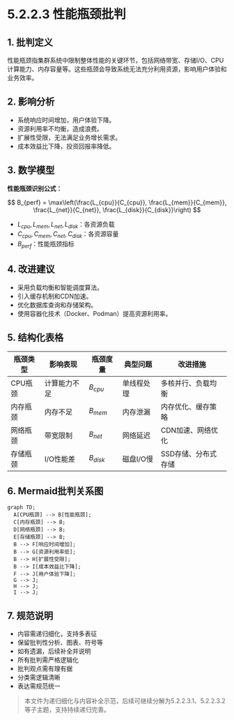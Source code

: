 # 5.2.2.3 性能瓶颈批判

## 1. 批判定义

性能瓶颈指集群系统中限制整体性能的关键环节，包括网络带宽、存储I/O、CPU计算能力、内存容量等。这些瓶颈会导致系统无法充分利用资源，影响用户体验和业务效率。

## 2. 影响分析

- 系统响应时间增加，用户体验下降。
- 资源利用率不均衡，造成浪费。
- 扩展性受限，无法满足业务增长需求。
- 成本效益比下降，投资回报率降低。

## 3. 数学模型

**性能瓶颈识别公式：**

$$
B_{perf} = \max\left(\frac{L_{cpu}}{C_{cpu}}, \frac{L_{mem}}{C_{mem}}, \frac{L_{net}}{C_{net}}, \frac{L_{disk}}{C_{disk}}\right)
$$

- $L_{cpu}, L_{mem}, L_{net}, L_{disk}$：各资源负载
- $C_{cpu}, C_{mem}, C_{net}, C_{disk}$：各资源容量
- $B_{perf}$：性能瓶颈指标

## 4. 改进建议

- 采用负载均衡和智能调度算法。
- 引入缓存机制和CDN加速。
- 优化数据库查询和存储架构。
- 使用容器化技术（Docker、Podman）提高资源利用率。

## 5. 结构化表格

| 瓶颈类型     | 影响表现           | 瓶颈度量 | 典型问题           | 改进措施                 |
|--------------|--------------------|----------|--------------------|--------------------------|
| CPU瓶颈      | 计算能力不足       | $B_{cpu}$ | 单线程处理         | 多核并行、负载均衡       |
| 内存瓶颈     | 内存不足           | $B_{mem}$ | 内存泄漏           | 内存优化、缓存策略       |
| 网络瓶颈     | 带宽限制           | $B_{net}$ | 网络延迟           | CDN加速、网络优化        |
| 存储瓶颈     | I/O性能差          | $B_{disk}$| 磁盘I/O慢          | SSD存储、分布式存储      |

## 6. Mermaid批判关系图

```mermaid
graph TD;
  A[CPU瓶颈] --> B[性能瓶颈];
  C[内存瓶颈] --> B;
  D[网络瓶颈] --> B;
  E[存储瓶颈] --> B;
  B --> F[响应时间增加];
  B --> G[资源利用率低];
  B --> H[扩展性受限];
  B --> I[成本效益比下降];
  F --> J[用户体验下降];
  G --> J;
  H --> J;
  I --> J;
```

## 7. 规范说明

- 内容需递归细化，支持多表征
- 保留批判性分析、图表、符号等
- 如有遗漏，后续补全并说明
- 所有批判需严格逻辑化
- 批判观点需有理有据
- 分类需逻辑清晰
- 表达需规范统一

> 本文件为递归细化与内容补全示范，后续可继续分解为5.2.2.3.1、5.2.2.3.2等子主题，支持持续递归完善。
